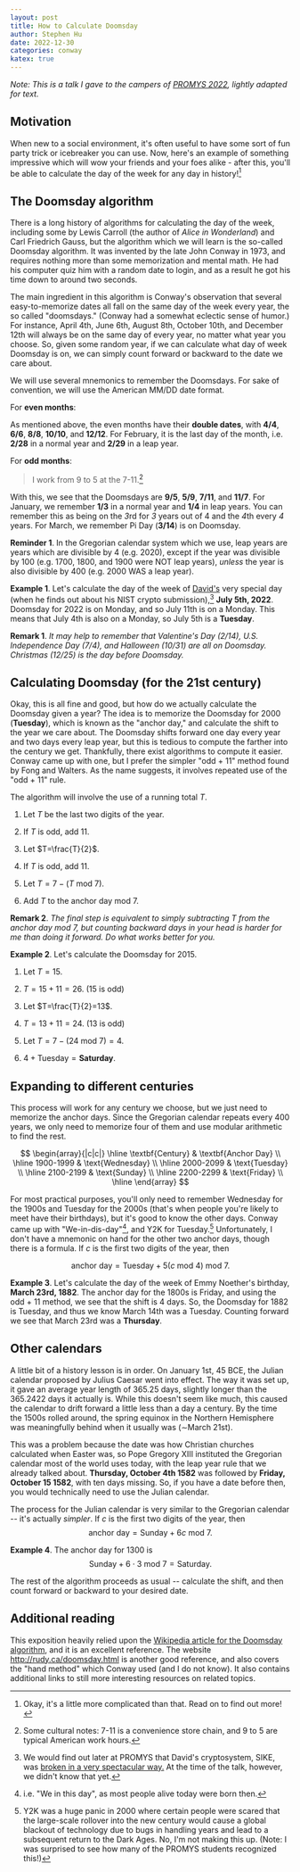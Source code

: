 ```yaml
---
layout: post
title: How to Calculate Doomsday
author: Stephen Hu
date: 2022-12-30
categories: conway
katex: true
---
```


*Note: This is a talk I gave to the campers of [PROMYS 2022](https://promys.org), lightly adapted for text.*

## Motivation

When new to a social environment, it's often useful to have some sort of fun party trick or icebreaker you can use. Now, here's an example of something impressive which will wow your friends and your foes alike - after this, you'll be able to calculate the day of the week for any day in history![^1]

## The Doomsday algorithm

There is a long history of algorithms for calculating the day of the week, including some by Lewis Carroll (the author of *Alice in Wonderland*) and Carl Friedrich Gauss, but the algorithm which we will learn is the so-called Doomsday algorithm. It was invented by the late John Conway in 1973, and requires nothing more than some memorization and mental math. He had his computer quiz him with a random date to login, and as a result he got his time down to around two seconds.

The main ingredient in this algorithm is Conway's observation that several easy-to-memorize dates all fall on the same day of the week every year, the so called "doomsdays." (Conway had a somewhat eclectic sense of humor.) For instance, April 4th, June 6th, August 8th, October 10th, and December 12th will always be on the same day of every year, no matter what year you choose. So, given some random year, if we can calculate what day of week Doomsday is on, we can simply count forward or backward to the date we care about.

We will use several mnemonics to remember the Doomsdays. For sake of convention, we will use the American MM/DD date format.

For **even months**: 

As mentioned above, the even months have their **double dates**, with **4/4**, **6/6**, **8/8**, **10/10**, and **12/12**. For February, it is the last day of the month, i.e. **2/28** in a normal year and **2/29** in a leap year.

For **odd months**:

> I work from 9 to 5 at the 7-11.[^2]

With this, we see that the Doomsdays are **9/5**, **5/9**, **7/11**, and **11/7**. For January, we remember **1/3** in a normal year and **1/4** in leap years. You can remember this as being on the *3*rd for *3* years out of 4 and the *4*th every *4* years. For March, we remember Pi Day (**3/14**) is on Doomsday.

**Reminder 1**. In the Gregorian calendar system which we use, leap years are years which are divisible by 4 (e.g. 2020), except if the year was divisible by 100 (e.g. 1700, 1800, and 1900 were NOT leap years), *unless* the year is also divisible by 400 (e.g. 2000 WAS a leap year).

**Example 1**. Let's calculate the day of the week of [David's](https://djao.math.uwaterloo.ca/) very special day (when he finds out about his NIST crypto submission),[^5] **July 5th, 2022**. Doomsday for 2022 is on Monday, and so July 11th is on a Monday. This means that July 4th is also on a Monday, so July 5th is a **Tuesday**.

**Remark 1**. *It may help to remember that Valentine's Day (2/14), U.S. Independence Day (7/4), and Halloween (10/31) are all on Doomsday. Christmas (12/25) is the day before Doomsday.*

## Calculating Doomsday (for the 21st century)

Okay, this is all fine and good, but how do we actually calculate the Doomsday given a year? The idea is to memorize the Doomsday for 2000 (**Tuesday**), which is known as the "anchor day," and calculate the shift to the year we care about. The Doomsday shifts forward one day every year and two days every leap year, but this is tedious to compute the farther into the century we get. Thankfully, there exist algorithms to compute it easier. Conway came up with one, but I prefer the simpler "odd + 11" method found by Fong and Walters. As the name suggests, it involves repeated use of the "odd + 11" rule.

The algorithm will involve the use of a running total $T$.

1. Let $T$ be the last two digits of the year.

2. If $T$ is odd, add 11.

3. Let $T=\frac{T}{2}$.

4. If $T$ is odd, add 11.

5. Let $T=7-(T\text{ mod } 7)$.

6. Add $T$ to the anchor day mod 7. 

**Remark 2**. *The final step is equivalent to simply subtracting $T$ from the anchor day mod 7, but counting backward days in your head is harder for me than doing it forward. Do what works better for you.*

**Example 2**. Let's calculate the Doomsday for 2015.

1. Let $T=15$.

2. $T=15+11=26$. (15 is odd)

3. Let $T=\frac{T}{2}=13$.

4. $T=13+11=24$. (13 is odd)

5. Let $T=7-(24 \text{ mod } 7)=4$.

6. $4+\text{Tuesday}=\textbf{Saturday}$.

## Expanding to different centuries

This process will work for any century we choose, but we just need to memorize the anchor days. Since the Gregorian calendar repeats every 400 years, we only need to memorize four of them and use modular arithmetic to find the rest.

$$
\begin{array}{|c|c|}
\hline
	\textbf{Century} & \textbf{Anchor Day} \\ \hline
	1900-1999 & \text{Wednesday} \\ \hline
	2000-2099 & \text{Tuesday} \\ \hline
	2100-2199 & \text{Sunday} \\ \hline
	2200-2299 & \text{Friday} \\ \hline
\end{array}
$$


For most practical purposes, you'll only need to remember Wednesday for the 1900s and Tuesday for the 2000s (that's when people you're likely to meet have their birthdays), but it's good to know the other days. Conway came up with "We-in-dis-day"[^3], and Y2K for Tuesday.[^4] Unfortunately, I don't have a mnemonic on hand for the other two anchor days, though there is a formula. If $c$ is the first two digits of the year, then 

$$\text{anchor day}=\text{Tuesday}+5(c\text{ mod } 4)\text{ mod } 7.$$

**Example 3**. Let's calculate the day of the week of Emmy Noether's birthday, **March 23rd, 1882**. The anchor day for the 1800s is Friday, and using the odd + 11 method, we see that the shift is 4 days. So, the Doomsday for 1882 is Tuesday, and thus we know March 14th was a Tuesday. Counting forward we see that March 23rd was a **Thursday**.

## Other calendars

A little bit of a history lesson is in order. On January 1st, 45 BCE, the Julian calendar proposed by Julius Caesar went into effect. The way it was set up, it gave an average year length of 365.25 days, slightly longer than the 365.2422 days it actually is. While this doesn't seem like much, this caused the calendar to drift forward a little less than a day a century. By the time the 1500s rolled around, the spring equinox in the Northern Hemisphere was meaningfully behind when it usually was ($\sim$March 21st). 

This was a problem because the date was how Christian churches calculated when Easter was, so Pope Gregory XIII instituted the Gregorian calendar most of the world uses today, with the leap year rule that we already talked about. **Thursday, October 4th 1582** was followed by **Friday, October 15 1582**, with ten days missing. So, if you have a date before then, you would technically need to use the Julian calendar.

The process for the Julian calendar is very similar to the Gregorian calendar -- it's actually *simpler*. If $c$ is the first two digits of the year, then $$\text{anchor day}=\text{Sunday}+6c\text{ mod } 7.$$

**Example 4**. The anchor day for 1300 is $$\text{Sunday}+ 6\cdot 3\text{ mod } 7=\text{Saturday}.$$ 

The rest of the algorithm proceeds as usual -- calculate the shift, and then count forward or backward to your desired date.

## Additional reading

This exposition heavily relied upon the [Wikipedia article for the Doomsday algorithm](https://en.wikipedia.org/wiki/Doomsday_rule), and it is an excellent reference. The website <http://rudy.ca/doomsday.html> is another good reference, and also covers the "hand method" which Conway used (and I do not know). It also contains additional links to still more interesting resources on related topics. 

[^1]: Okay, it's a little more complicated than that. Read on to find out more!
[^2]: Some cultural notes: 7-11 is a convenience store chain, and 9 to 5 are typical American work hours.
[^3]: i.e. "We in this day", as most people alive today were born then.
[^4]: Y2K was a huge panic in 2000 where certain people were scared that the large-scale rollover into the new century would cause a global blackout of technology due to bugs in handling years and lead to a subsequent return to the Dark Ages. No, I'm not making this up. (Note: I was surprised to see how many of the PROMYS students recognized this!)
[^5]: We would find out later at PROMYS that David's cryptosystem, SIKE, was [broken in a very spectacular way.](https://arstechnica.com/information-technology/2022/08/sike-once-a-post-quantum-encryption-contender-is-koed-in-nist-smackdown/) At the time of the talk, however, we didn't know that yet.

